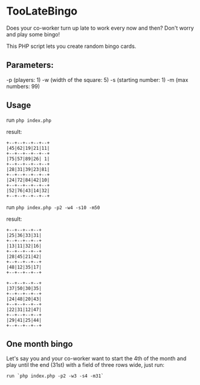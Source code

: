 # TooLateBingo
Does your co-worker turn up late to work every now and then? Don't worry and play some bingo!

This PHP script lets you create random bingo cards.

## Parameters:
 -p (players: 1)
 -w (width of the square: 5)
 -s (starting number: 1)
 -m (max numbers: 99)
 
## Usage
run `php index.php`

result:
```
+--+--+--+--+--+
|45|62|19|21|11|
+--+--+--+--+--+
|75|57|89|26| 1|
+--+--+--+--+--+
|28|31|39|23|81|
+--+--+--+--+--+
|24|72|84|42|10|
+--+--+--+--+--+
|52|76|43|14|32|
+--+--+--+--+--+
```

run `php index.php -p2 -w4 -s10 -m50`

result:
```
+--+--+--+--+
|25|36|33|31|
+--+--+--+--+
|13|11|32|16|
+--+--+--+--+
|28|45|21|42|
+--+--+--+--+
|48|12|35|17|
+--+--+--+--+

+--+--+--+--+
|37|50|30|35|
+--+--+--+--+
|24|48|20|43|
+--+--+--+--+
|22|31|12|47|
+--+--+--+--+
|29|41|25|44|
+--+--+--+--+
```

## One month bingo

Let's say you and your co-worker want to start the 4th of the month and play until the end (31st) with a field of three rows wide, just run:

```
run `php index.php -p2 -w3 -s4 -m31`
```
